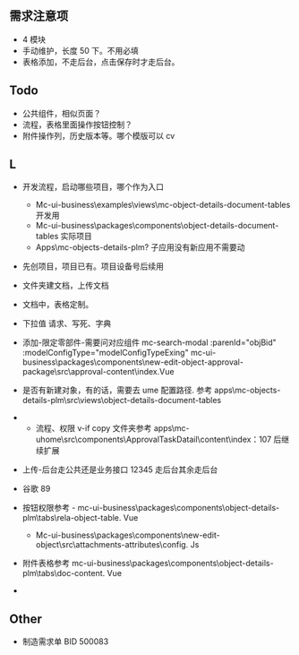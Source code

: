



## 需求注意项
-  4 模块
- 手动维护，长度 50 下。不用必填
- 表格添加，不走后台，点击保存时才走后台。


## Todo
- 公共组件，相似页面？
- 流程，表格里面操作按钮控制？
- 附件操作列，历史版本等。哪个模版可以 cv


## L
- 开发流程，启动哪些项目，哪个作为入口     
	- Mc-ui-business\examples\views\mc-object-details-document-tables  开发用
	- Mc-ui-business\packages\components\object-details-document-tables   实际项目
	- Apps\mc-objects-details-plm?  子应用没有新应用不需要动
- 先创项目，项目已有。项目设备号后续用
- 文件夹建文档，上传文档
- 文档中，表格定制。
- 下拉值   请求、写死、字典
- 添加-限定零部件-需要问对应组件  mc-search-modal           :parenId="objBid"    :modelConfigType="modelConfigTypeExing"       mc-ui-business\packages\components\new-edit-object-approval-package\src\approval-content\index.Vue
- 是否有新建对象，有的话，需要去 ume 配置路径. 参考  apps\mc-objects-details-plm\src\views\object-details-document-tables 
- - 流程、权限  v-if  copy 文件夹参考 apps\mc-uhome\src\components\ApprovalTaskDatail\content\index：107 后继续扩展
- 上传-后台走公共还是业务接口 12345  走后台其余走后台
- 谷歌 89


- 按钮权限参考 - mc-ui-business\packages\components\object-details-plm\tabs\rela-object-table. Vue
	- Mc-ui-business\packages\components\new-edit-object\src\attachments-attributes\config. Js
- 附件表格参考 mc-ui-business\packages\components\object-details-plm\tabs\doc-content. Vue
-


## Other
- 制造需求单 BID  500083



